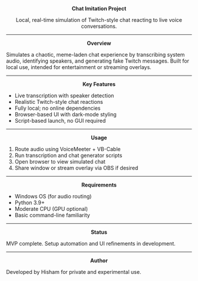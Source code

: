 <p align="center"><strong>Chat Imitation Project</strong></p>
<p align="center">Local, real-time simulation of Twitch-style chat reacting to live voice conversations.</p>

---

<p align="center"><strong>Overview</strong></p>

Simulates a chaotic, meme-laden chat experience by transcribing system audio, identifying speakers, and generating fake Twitch messages. Built for local use, intended for entertainment or streaming overlays.

---

<p align="center"><strong>Key Features</strong></p>

- Live transcription with speaker detection  
- Realistic Twitch-style chat reactions  
- Fully local; no online dependencies  
- Browser-based UI with dark-mode styling  
- Script-based launch, no GUI required  

---

<p align="center"><strong>Usage</strong></p>

1. Route audio using VoiceMeeter + VB-Cable  
2. Run transcription and chat generator scripts  
3. Open browser to view simulated chat  
4. Share window or stream overlay via OBS if desired  

---

<p align="center"><strong>Requirements</strong></p>

- Windows OS (for audio routing)  
- Python 3.9+  
- Moderate CPU (GPU optional)  
- Basic command-line familiarity  

---

<p align="center"><strong>Status</strong></p>

MVP complete. Setup automation and UI refinements in development.

---

<p align="center"><strong>Author</strong></p>

Developed by Hisham for private and experimental use.
